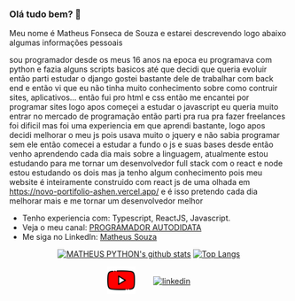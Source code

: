 ### Olá tudo bem? 👋

Meu nome é Matheus Fonseca de Souza e estarei descrevendo logo abaixo algumas informações pessoais

sou programador desde os meus 16 anos na epoca eu programava com python e fazia alguns scripts basicos até que decidi que queria evoluir então parti estudar o django gostei bastante dele de trabalhar com back end e então vi que eu não tinha muito conhecimento sobre como contruir sites, aplicativos... então fui pro html e css então me encantei por programar sites logo apos começei a estudar o javascript eu queria muito entrar no mercado de programação então parti pra rua pra fazer freelances foi dificil mas foi uma experiencia em que aprendi bastante, logo apos decidi melhorar o meu js pois usava muito o jquery e não sabia programar sem ele então comecei a estudar a fundo o js e suas bases desde então venho aprendendo cada dia mais sobre a linguagem, atualmente estou estudando para me tornar um desenvolvedor full stack com o react e node estou estudando os dois mas ja tenho algum conhecimento pois meu website é inteiramente construido com react js de uma olhada em https://novo-portifolio-ashen.vercel.app/ e é isso pretendo cada dia melhorar mais e me tornar um desenvolvedor melhor

- Tenho experiencia com: Typescript, ReactJS, Javascript.
- Veja o meu canal: [PROGRAMADOR AUTODIDATA](https://www.youtube.com/channel/UCE8_VHiZPTxcuYIwhwZv55w)
- Me siga no LinkedIn: [Matheus Souza](https://www.linkedin.com/in/matheus-souza-b0a8731b8/)

<div align="center" >

[![MATHEUS PYTHON's github stats](https://github-readme-stats.vercel.app/api?username=matheuspython&show_icons=true&theme=radical&bg_color=30,0d0d0d,191919&title_color=fff&text_color=fff&icon_color=79ff97)](https://github.com/anuraghazra/github-readme-stats)
[![Top Langs](https://github-readme-stats.vercel.app/api/top-langs/?username=matheuspython&layout=compact&theme=radical&bg_color=30,0d0d0d,191919&title_color=fff&text_color=fff&icon_color=79ff97)](https://github.com/anuraghazra/github-readme-stats)
<div style="align-self: center;align-items: center; display: flex; justify-content: space-between; width: 150px;" >
  <a href="https://www.youtube.com/channel/UCE8_VHiZPTxcuYIwhwZv55w">
    <img src="https://github.com/ARTHURPC03/ARTHURPC03/raw/master/github/youtube.png" alt="youtube" height="50">
  </a>
  <a href="https://www.linkedin.com/in/matheus-souza-b0a8731b8/">
    <img src="https://external-content.duckduckgo.com/iu/?u=https%3A%2F%2Ftse3.mm.bing.net%2Fth%3Fid%3DOIP.S0dfs_VLPjXaoEKV7EjfTAAAAA%26pid%3DApi&f=1" alt="linkedin" height="50">
  </a>
</div>
</div>







<!--

baseado no readme: https://github.com/ARTHURPC03/ARTHURPC03

-->
